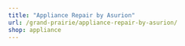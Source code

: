 ```yaml
---
title: "Appliance Repair by Asurion"
url: /grand-prairie/appliance-repair-by-asurion/
shop: appliance
---
```

